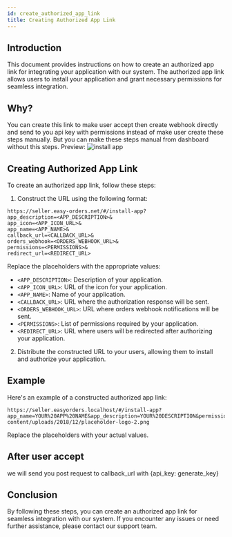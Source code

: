 ```yaml
---
id: create_authorized_app_link
title: Creating Authorized App Link
---
```


## Introduction

This document provides instructions on how to create an authorized app link for integrating your application with our system. The authorized app link allows users to install your application and grant necessary permissions for seamless integration.

## Why?
You can create this link to make user accept then create webhook directly and send to you api key with permissions instead of make user create these steps manually. But you can make these steps manual from dashboard without this steps.
Preview:
![install app](/img/install_app.png)


## Creating Authorized App Link

To create an authorized app link, follow these steps:

1. Construct the URL using the following format:
```   
https://seller.easy-orders.net/#/install-app?
app_description=<APP_DESCRIPTION>&
app_icon=<APP_ICON_URL>&
app_name=<APP_NAME>&
callback_url=<CALLBACK_URL>&
orders_webhook=<ORDERS_WEBHOOK_URL>&
permissions=<PERMISSIONS>&
redirect_url=<REDIRECT_URL>
```


Replace the placeholders with the appropriate values:

- `<APP_DESCRIPTION>`: Description of your application.
- `<APP_ICON_URL>`: URL of the icon for your application.
- `<APP_NAME>`: Name of your application.
- `<CALLBACK_URL>`: URL where the authorization response will be sent.
- `<ORDERS_WEBHOOK_URL>`: URL where orders webhook notifications will be sent.
- `<PERMISSIONS>`: List of permissions required by your application.
- `<REDIRECT_URL>`: URL where users will be redirected after authorizing your application.

2. Distribute the constructed URL to your users, allowing them to install and authorize your application.

## Example

Here's an example of a constructed authorized app link:
```
https://seller.easyorders.localhost/#/install-app?app_name=YOUR%20APP%20NAME&app_description=YOUR%20DESCRIPTION&permissions=products:read,products:create,shipping_areas&app_icon=https://wilsonclinic.com/wp-content/uploads/2018/12/placeholder-logo-2.png
```


Replace the placeholders with your actual values.

## After user accept
we will send you post request to callback_url with {api_key: generate_key}

## Conclusion

By following these steps, you can create an authorized app link for seamless integration with our system. If you encounter any issues or need further assistance, please contact our support team.

